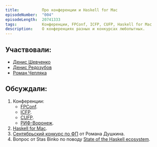 ```yaml
---
title:          Про конференции и Haskell for Mac
episodeNumber:  "004"
episodeLength:  20741333
tags:           Конференции, FPConf, ICFP, CUFP, Haskell for Mac
description:    О конференциях разных и конкурсах любопытных.
---
```


## Участвовали:

* [Денис Шевченко](https://dshevchenko.biz/)
* [Денис Редозубов](https://twitter.com/rufuse)
* [Роман Чепляка](https://ro-che.info/)

## Обсуждали:

1. Конференции:
    * [FPConf](http://fpconf.ru/).
    * [ICFP](http://www.icfpconference.org/).
    * [CUFP](http://cufp.org/).
    * [РИФ-Воронеж](http://2015.rifvrn.ru/).
2. [Haskell for Mac](http://haskellformac.com/).
3. [Сентябрьский конкурс по ФП](http://users.livejournal.com/_darkus_/714732.html) от Романа Душкина.
4. Вопрос от Stas Binko по поводу [State of the Haskell ecosystem](https://github.com/Gabriel439/post-rfc/blob/master/sotu.md).
